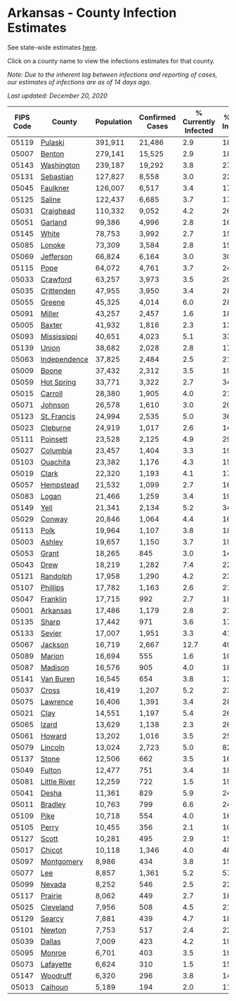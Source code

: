 # Arkansas - County Infection Estimates

See state-wide estimates [here](/infections/us-ar).

Click on a county name to view the infections estimates for that county.

*Note: Due to the inherent lag between infections and reporting of cases, our estimates of infections are as of 14 days ago.*

*Last updated: December 20, 2020*

|   FIPS Code |                       County |   Population |   Confirmed Cases |   % Currently Infected |   % Total Infected |
|-------------|------------------------------|--------------|-------------------|------------------------|--------------------|
|       05119 |           [Pulaski](pulaski) |      391,911 |            21,486 |                    2.9 |               18.4 |
|       05007 |             [Benton](benton) |      279,141 |            15,525 |                    2.9 |               18.6 |
|       05143 |     [Washington](washington) |      239,187 |            19,292 |                    3.8 |               27.3 |
|       05131 |       [Sebastian](sebastian) |      127,827 |             8,558 |                    3.0 |               22.4 |
|       05045 |         [Faulkner](faulkner) |      126,007 |             6,517 |                    3.4 |               17.0 |
|       05125 |             [Saline](saline) |      122,437 |             6,685 |                    3.7 |               17.7 |
|       05031 |       [Craighead](craighead) |      110,332 |             9,052 |                    4.2 |               26.6 |
|       05051 |           [Garland](garland) |       99,386 |             4,996 |                    2.8 |               16.6 |
|       05145 |               [White](white) |       78,753 |             3,992 |                    2.7 |               15.8 |
|       05085 |             [Lonoke](lonoke) |       73,309 |             3,584 |                    2.8 |               15.7 |
|       05069 |       [Jefferson](jefferson) |       66,824 |             6,164 |                    3.0 |               30.7 |
|       05115 |                 [Pope](pope) |       64,072 |             4,761 |                    3.7 |               24.6 |
|       05033 |         [Crawford](crawford) |       63,257 |             3,973 |                    3.5 |               20.3 |
|       05035 |     [Crittenden](crittenden) |       47,955 |             3,950 |                    3.4 |               28.7 |
|       05055 |             [Greene](greene) |       45,325 |             4,014 |                    6.0 |               28.7 |
|       05091 |             [Miller](miller) |       43,257 |             2,457 |                    1.6 |               18.9 |
|       05005 |             [Baxter](baxter) |       41,932 |             1,816 |                    2.3 |               13.6 |
|       05093 |   [Mississippi](mississippi) |       40,651 |             4,023 |                    5.1 |               33.1 |
|       05139 |               [Union](union) |       38,682 |             2,028 |                    2.8 |               17.2 |
|       05063 | [Independence](independence) |       37,825 |             2,484 |                    2.5 |               21.7 |
|       05009 |               [Boone](boone) |       37,432 |             2,312 |                    3.5 |               19.9 |
|       05059 |     [Hot Spring](hot-spring) |       33,771 |             3,322 |                    2.7 |               34.9 |
|       05015 |           [Carroll](carroll) |       28,380 |             1,905 |                    4.0 |               21.7 |
|       05071 |           [Johnson](johnson) |       26,578 |             1,610 |                    3.0 |               20.7 |
|       05123 |   [St. Francis](st.-francis) |       24,994 |             2,535 |                    5.0 |               36.3 |
|       05023 |         [Cleburne](cleburne) |       24,919 |             1,017 |                    2.6 |               14.4 |
|       05111 |         [Poinsett](poinsett) |       23,528 |             2,125 |                    4.9 |               29.3 |
|       05027 |         [Columbia](columbia) |       23,457 |             1,404 |                    3.3 |               19.5 |
|       05103 |         [Ouachita](ouachita) |       23,382 |             1,176 |                    4.3 |               15.8 |
|       05019 |               [Clark](clark) |       22,320 |             1,193 |                    4.1 |               17.5 |
|       05057 |       [Hempstead](hempstead) |       21,532 |             1,099 |                    2.7 |               16.8 |
|       05083 |               [Logan](logan) |       21,466 |             1,259 |                    3.4 |               19.2 |
|       05149 |                 [Yell](yell) |       21,341 |             2,134 |                    5.2 |               34.7 |
|       05029 |             [Conway](conway) |       20,846 |             1,064 |                    4.4 |               16.0 |
|       05113 |                 [Polk](polk) |       19,964 |             1,107 |                    3.8 |               18.1 |
|       05003 |             [Ashley](ashley) |       19,657 |             1,150 |                    3.7 |               19.5 |
|       05053 |               [Grant](grant) |       18,265 |               845 |                    3.0 |               14.9 |
|       05043 |                 [Drew](drew) |       18,219 |             1,282 |                    7.4 |               22.6 |
|       05121 |         [Randolph](randolph) |       17,958 |             1,290 |                    4.2 |               23.5 |
|       05107 |         [Phillips](phillips) |       17,782 |             1,163 |                    2.6 |               21.4 |
|       05047 |         [Franklin](franklin) |       17,715 |               992 |                    2.7 |               18.0 |
|       05001 |         [Arkansas](arkansas) |       17,486 |             1,179 |                    2.8 |               21.8 |
|       05135 |               [Sharp](sharp) |       17,442 |               971 |                    3.6 |               17.7 |
|       05133 |             [Sevier](sevier) |       17,007 |             1,951 |                    3.3 |               41.0 |
|       05067 |           [Jackson](jackson) |       16,719 |             2,667 |                   12.7 |               49.1 |
|       05089 |             [Marion](marion) |       16,694 |               555 |                    1.6 |               10.6 |
|       05087 |           [Madison](madison) |       16,576 |               905 |                    4.0 |               18.1 |
|       05141 |       [Van Buren](van-buren) |       16,545 |               654 |                    3.8 |               12.6 |
|       05037 |               [Cross](cross) |       16,419 |             1,207 |                    5.2 |               23.6 |
|       05075 |         [Lawrence](lawrence) |       16,406 |             1,391 |                    3.4 |               28.1 |
|       05021 |                 [Clay](clay) |       14,551 |             1,197 |                    5.4 |               26.6 |
|       05065 |               [Izard](izard) |       13,629 |             1,138 |                    2.3 |               26.4 |
|       05061 |             [Howard](howard) |       13,202 |             1,016 |                    3.5 |               25.9 |
|       05079 |           [Lincoln](lincoln) |       13,024 |             2,723 |                    5.0 |               82.8 |
|       05137 |               [Stone](stone) |       12,506 |               662 |                    3.5 |               16.9 |
|       05049 |             [Fulton](fulton) |       12,477 |               751 |                    3.4 |               18.1 |
|       05081 | [Little River](little-river) |       12,259 |               722 |                    1.5 |               19.9 |
|       05041 |               [Desha](desha) |       11,361 |               829 |                    5.9 |               24.2 |
|       05011 |           [Bradley](bradley) |       10,763 |               799 |                    6.6 |               24.2 |
|       05109 |                 [Pike](pike) |       10,718 |               554 |                    4.0 |               16.7 |
|       05105 |               [Perry](perry) |       10,455 |               356 |                    2.1 |               10.7 |
|       05127 |               [Scott](scott) |       10,281 |               495 |                    2.9 |               15.6 |
|       05017 |             [Chicot](chicot) |       10,118 |             1,346 |                    4.0 |               48.0 |
|       05097 |     [Montgomery](montgomery) |        8,986 |               434 |                    3.8 |               15.5 |
|       05077 |                   [Lee](lee) |        8,857 |             1,361 |                    5.2 |               57.2 |
|       05099 |             [Nevada](nevada) |        8,252 |               546 |                    2.5 |               22.3 |
|       05117 |           [Prairie](prairie) |        8,062 |               449 |                    2.7 |               18.3 |
|       05025 |       [Cleveland](cleveland) |        7,956 |               508 |                    4.5 |               21.4 |
|       05129 |             [Searcy](searcy) |        7,881 |               439 |                    4.7 |               18.3 |
|       05101 |             [Newton](newton) |        7,753 |               517 |                    2.4 |               22.2 |
|       05039 |             [Dallas](dallas) |        7,009 |               423 |                    4.2 |               19.5 |
|       05095 |             [Monroe](monroe) |        6,701 |               403 |                    3.5 |               19.4 |
|       05073 |       [Lafayette](lafayette) |        6,624 |               310 |                    1.5 |               15.3 |
|       05147 |         [Woodruff](woodruff) |        6,320 |               296 |                    3.8 |               14.8 |
|       05013 |           [Calhoun](calhoun) |        5,189 |               194 |                    2.0 |               11.8 |